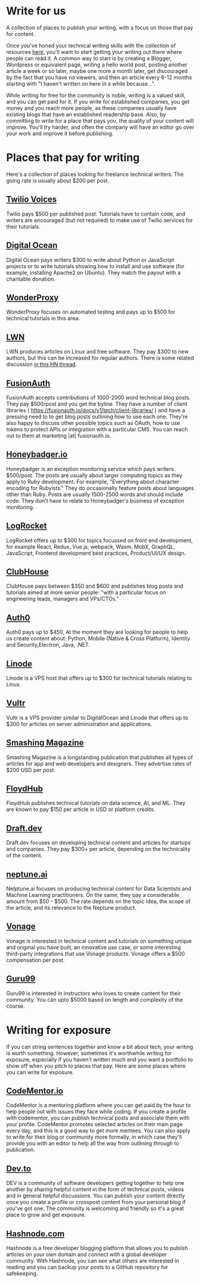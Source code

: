 # Write for us

A collection of places to publish your writing, with a focus on those that pay for content.

Once you've honed your technical writing skills with the collection of resources [here](./resources.md), you'll want to start getting your writing out there where people can read it. A common way to start is by creating a Blogger, Wordpress or equivalent page, writing a hello world post, posting another article a week or so later, maybe one more a month later, get discouraged by the fact that you have no viewers, and then an article every 6-12 months starting with "I haven't written on here in a while because...".

While writing for free for the community is noble, writing is a valued skill, and you can get paid for it. If you write for established companies, you get money and you reach more people, as these companies usually have existing blogs that have an established readership base. Also, by committing to write for a place that pays you, the quality of your content will improve. You'll try harder, and often the company will have an editor go over your work and improve it before publishing.

# Places that pay for writing
Here's a collection of places looking for freelance technical writers. The going rate is usually about $200 per post.

## [Twilio Voices](https://go.twilio.com/twilio-voices/)
Twilio pays $500 per published post. Tutorials have to contain code, and writers are encouraged (but not required) to make use of Twilio services for their tutorials.

## [Digital Ocean](https://www.digitalocean.com/community/get-paid-to-write)
Digital Ocean pays writers $300 to write about Python or JavaScript projects or to write tutorials showing how to install and use software (for example, installing Apache2 on Ubuntu). They match the payout with a charitable donation. 

## [WonderProxy](https://wonderproxy.com/blog/looking-for-authors/)
WonderProxy focuses on automated testing and pays up to $500 for technical tutorials in this area.

## [LWN](https://lwn.net/op/AuthorGuide.lwn)
LWN produces articles on Linux and free software. They pay $300 to new authors, but this can be increased for regular authors. There is some related discussion [in this HN thread](https://news.ycombinator.com/item?id=23920240).

## [FusionAuth](https://fusionauth.io/blog/)
FusionAuth accepts contributions of 1000-2000 word technical blog posts. They pay $500/post and you get the byline.
They have a number of client libraries ( https://fusionauth.io/docs/v1/tech/client-libraries/ ) and have a pressing need to to get blog posts outlining how to use each one. They're also happy to discuss other possible topics such as OAuth, how to use tokens to protect APIs or integration with a particular CMS. You can reach out to them at marketing |at| fusionauth.io.

## [Honeybadger.io](https://www.honeybadger.io/blog/write-for-us/)
Honeybadger is an exception monitoring service which pays writers $500/post. The posts are usually about larger computing topics as they apply to Ruby development. For example, "Everything about character encoding for Rubyists." They do occasionally feature posts about languages other than Ruby. Posts are usually 1500-2500 words and should include code. They don't have to relate to Honeybadger's business of exception monitoring.

## [LogRocket](https://blog.logrocket.com/become-a-logrocket-guest-author-7d970eb673f9/)
LogRocket offers up to $300 for topics focussed on front end development, for example React, Redux, Vue.js, webpack, Wasm, MobX, GraphQL, JavaScript, Frontend development best practices, Product/UI/UX design.

## [ClubHouse](https://clubhouse.io/clubhouse-write-earn-give-program/)
ClubHouse pays between $350 and $600 and publishes blog posts and tutorials aimed at more senior people: "with a particular focus on engineering leads, managers and VPs/CTOs."

## [Auth0](https://auth0.com/apollo-program)
Auth0 pays up to $450, At the moment they are looking for people to help us create content about: Python, Mobile (Native & Cross Platform), Identity and Security,Electron, Java, .NET.

## [Linode](https://www.linode.com/docs/contribute/)
Linode is a VPS host that offers up to $300 for technical tutorials relating to Linux.

## [Vultr](https://www.vultr.com/docs/vultr-docs-program-guidelines)
Vultr is a VPS provider similar to DigitalOcean and Linode that offers up to $300 for articles on server administration and applications.

## [Smashing Magazine](https://www.smashingmagazine.com/write-for-us/)
Smashing Magazine is a longstanding publication that publishes all types of articles for app and web developers and designers. They advertise rates of $200 USD per post.

## [FloydHub](https://blog.floydhub.com/write-for-floydhub/)
FloydHub publishes technical tutorials on data science, AI, and ML. They are known to pay $150 per article in USD or platform credits.

## [Draft.dev](https://draft.dev/write)
Draft.dev focuses on developing technical content and articles for startups and companies. They pay $300+ per article, depending on the technicality of the content.

## [neptune.ai](https://neptune.ai/write-for-us)
Netptune.ai focuses on producing technical content for Data Scientists and Machine Learning practitioners. On the same, they pay a considerable amount from $50 - $500. The rate depends on the topic idea, the scope of the article, and its relevance to the Neptune product.

## [Vonage](https://learn.vonage.com/spotlight)
Vonage is interested in technical content and tutorials on something unique and original you have built, an innovative use case, or some interesting third-party integrations that use Vonage products. Vonage offers a $500 compensation per post.

## [Guru99](https://www.guru99.com/become-an-instructor)
Guru99 is interested in instructors who loves to create content for their community. You can upto $5000 based on length and complexity of the course.

# Writing for exposure

If you can string sentences together and know a bit about tech, your writing is worth something. However, sometimes it's worthwhile writing for exposure, especially if you haven't written much and you want a portfolio to show off when you pitch to places that pay. Here are some places where you can write for exposure.

## [CodeMentor.io](https://www.codementor.io/)
CodeMentor is a mentoring platform where you can get paid by the hour to help people out with issues they face while coding. If you create a profile with codementor, you can publish technical posts and associate them with your profile. CodeMentor promotes selected articles on their main page every day, and this is a good way to get more mentees. You can also apply to write for their blog or community more formally, in which case they'll provide you with an editor to help all the way from outlining through to publication.

## [Dev.to](https://www.dev.to/)
DEV is a community of software developers getting together to help one another by sharing helpful content in the form of technical posts, videos and in general helpful discussions. You can publish your content directly once you create a profile or crosspost content from your personal blog if you've got one. The community is welcoming and friendly so it's a great place to grow and get exposure.

## [Hashnode.com](https://www.hashnode.com/)
Hashnode is a free developer blogging platform that allows you to publish articles on your own domain and connect with a global developer community. With Hashnode, you can see what others are interested in reading and you can backup your posts to a GitHub repository for safekeeping.
